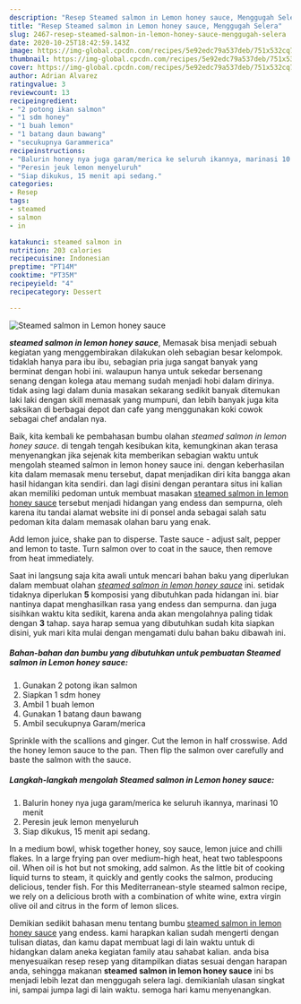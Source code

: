 ```yaml
---
description: "Resep Steamed salmon in Lemon honey sauce, Menggugah Selera"
title: "Resep Steamed salmon in Lemon honey sauce, Menggugah Selera"
slug: 2467-resep-steamed-salmon-in-lemon-honey-sauce-menggugah-selera
date: 2020-10-25T18:42:59.143Z
image: https://img-global.cpcdn.com/recipes/5e92edc79a537deb/751x532cq70/steamed-salmon-in-lemon-honey-sauce-foto-resep-utama.jpg
thumbnail: https://img-global.cpcdn.com/recipes/5e92edc79a537deb/751x532cq70/steamed-salmon-in-lemon-honey-sauce-foto-resep-utama.jpg
cover: https://img-global.cpcdn.com/recipes/5e92edc79a537deb/751x532cq70/steamed-salmon-in-lemon-honey-sauce-foto-resep-utama.jpg
author: Adrian Alvarez
ratingvalue: 3
reviewcount: 13
recipeingredient:
- "2 potong ikan salmon"
- "1 sdm honey"
- "1 buah lemon"
- "1 batang daun bawang"
- "secukupnya Garammerica"
recipeinstructions:
- "Balurin honey nya juga garam/merica ke seluruh ikannya, marinasi 10 menit"
- "Peresin jeuk lemon menyeluruh"
- "Siap dikukus, 15 menit api sedang."
categories:
- Resep
tags:
- steamed
- salmon
- in

katakunci: steamed salmon in 
nutrition: 203 calories
recipecuisine: Indonesian
preptime: "PT14M"
cooktime: "PT35M"
recipeyield: "4"
recipecategory: Dessert

---
```



![Steamed salmon in Lemon honey sauce](https://img-global.cpcdn.com/recipes/5e92edc79a537deb/751x532cq70/steamed-salmon-in-lemon-honey-sauce-foto-resep-utama.jpg)

<b><i>steamed salmon in lemon honey sauce</i></b>, Memasak bisa menjadi sebuah kegiatan yang menggembirakan dilakukan oleh sebagian besar kelompok. tidaklah hanya para ibu ibu, sebagian pria juga sangat banyak yang berminat dengan hobi ini. walaupun hanya untuk sekedar bersenang senang dengan kolega atau memang sudah menjadi hobi dalam dirinya. tidak asing lagi dalam dunia masakan sekarang sedikit banyak ditemukan laki laki dengan skill memasak yang mumpuni, dan lebih banyak juga kita saksikan di berbagai depot dan cafe yang menggunakan koki cowok sebagai chef andalan nya.

Baik, kita kembali ke pembahasan bumbu olahan <i>steamed salmon in lemon honey sauce</i>. di tengah tengah kesibukan kita, kemungkinan akan terasa menyenangkan jika sejenak kita memberikan sebagian waktu untuk mengolah steamed salmon in lemon honey sauce ini. dengan keberhasilan kita dalam memasak menu tersebut, dapat menjadikan diri kita bangga akan hasil hidangan kita sendiri. dan lagi disini dengan perantara situs ini kalian akan memiliki pedoman untuk membuat masakan <u>steamed salmon in lemon honey sauce</u> tersebut menjadi hidangan yang endess dan sempurna, oleh karena itu tandai alamat website ini di ponsel anda sebagai salah satu pedoman kita dalam memasak olahan baru yang enak.

Add lemon juice, shake pan to disperse. Taste sauce - adjust salt, pepper and lemon to taste. Turn salmon over to coat in the sauce, then remove from heat immediately.


Saat ini langsung saja kita awali untuk mencari bahan baku yang diperlukan dalam membuat olahan <u><i>steamed salmon in lemon honey sauce</i></u> ini. setidak tidaknya diperlukan <b>5</b> komposisi yang dibutuhkan pada hidangan ini. biar nantinya dapat menghasilkan rasa yang endess dan sempurna. dan juga sisihkan waktu kita sedikit, karena anda akan mengolahnya paling tidak dengan <b>3</b> tahap. saya harap semua yang dibutuhkan sudah kita siapkan disini, yuk mari kita mulai dengan mengamati dulu bahan baku dibawah ini.

<!--inarticleads1-->

##### Bahan-bahan dan bumbu yang dibutuhkan untuk pembuatan Steamed salmon in Lemon honey sauce:

1. Gunakan 2 potong ikan salmon
1. Siapkan 1 sdm honey
1. Ambil 1 buah lemon
1. Gunakan 1 batang daun bawang
1. Ambil secukupnya Garam/merica


Sprinkle with the scallions and ginger. Cut the lemon in half crosswise. Add the honey lemon sauce to the pan. Then flip the salmon over carefully and baste the salmon with the sauce. 

<!--inarticleads2-->

##### Langkah-langkah mengolah Steamed salmon in Lemon honey sauce:

1. Balurin honey nya juga garam/merica ke seluruh ikannya, marinasi 10 menit
1. Peresin jeuk lemon menyeluruh
1. Siap dikukus, 15 menit api sedang.


In a medium bowl, whisk together honey, soy sauce, lemon juice and chilli flakes. In a large frying pan over medium-high heat, heat two tablespoons oil. When oil is hot but not smoking, add salmon. As the little bit of cooking liquid turns to steam, it quickly and gently cooks the salmon, producing delicious, tender fish. For this Mediterranean-style steamed salmon recipe, we rely on a delicious broth with a combination of white wine, extra virgin olive oil and citrus in the form of lemon slices. 

Demikian sedikit bahasan menu tentang bumbu <u>steamed salmon in lemon honey sauce</u> yang endess. kami harapkan kalian sudah mengerti dengan tulisan diatas, dan kamu dapat membuat lagi di lain waktu untuk di hidangkan dalam aneka kegiatan family atau sahabat kalian. anda bisa menyesuaikan resep resep yang ditampilkan diatas sesuai dengan harapan anda, sehingga makanan <b>steamed salmon in lemon honey sauce</b> ini bs menjadi lebih lezat dan menggugah selera lagi. demikianlah ulasan singkat ini, sampai jumpa lagi di lain waktu. semoga hari kamu menyenangkan.
